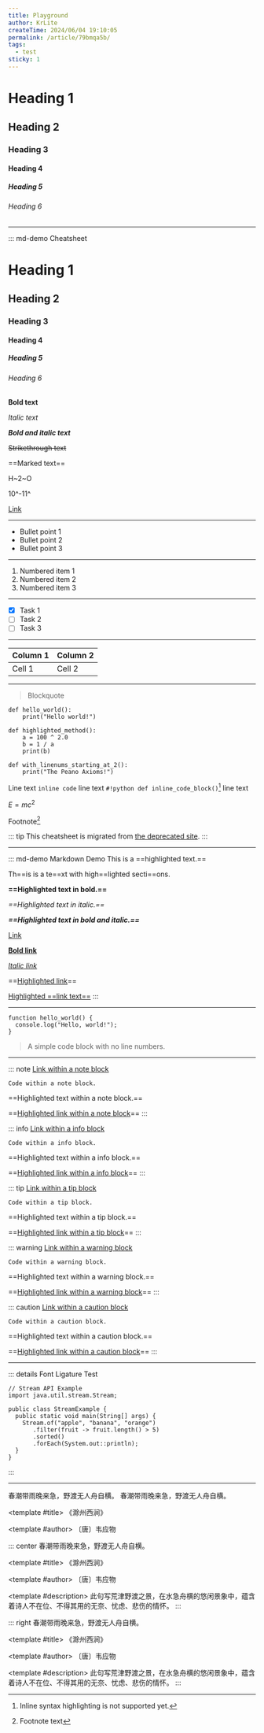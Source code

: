 ```yaml
---
title: Playground
author: KrLite
createTime: 2024/06/04 19:10:05
permalink: /article/79bmqa5b/
tags:
  - test
sticky: 1
---
```


# Heading 1

## Heading 2

### Heading 3

#### Heading 4

##### Heading 5

###### Heading 6

---

::: md-demo Cheatsheet
# Heading 1

## Heading 2

### Heading 3

#### Heading 4

##### Heading 5

###### Heading 6

**Bold text**

_Italic text_

**_Bold and italic text_**

~~Strikethrough text~~

==Marked text==

H~2~O

10^-11^

[Link](https://google.com)

---

- Bullet point 1
- Bullet point 2
- Bullet point 3

---

1. Numbered item 1
2. Numbered item 2
3. Numbered item 3

---

- [x] Task 1
- [ ] Task 2
- [ ] Task 3

---

| Column 1 | Column 2 |
| -------- | -------- |
| Cell 1   | Cell 2   |

---

> Blockquote

```python{4-7}:no-line-numbers
def hello_world():
    print("Hello world!")

def highlighted_method():
	a = 100 ^ 2.0
	b = 1 / a
	print(b)
```

```python:line-numbers=2
def with_linenums_starting_at_2():
	print("The Peano Axioms!")
```

Line text `inline code` line text `#!python def inline_code_block()`[^inline_syntax_highlight] line text

[^inline_syntax_highlight]: Inline syntax highlighting is not supported yet.

$E = mc^2$

Footnote[^footnote]

[^footnote]: Footnote text

::: tip
This cheatsheet is migrated from [the deprecated site](https://github.com/KrLite/BrokenThoughts/blob/main/docs/cheatsheet.md?plain=1).
:::

---

::: md-demo Markdown Demo
This is a ==highlighted text.==

Th==is is a te==xt with high==lighted secti==ons.

**==Highlighted text in bold.==**

_==Highlighted text in italic.==_

_**==Highlighted text in bold and italic.==**_

[Link](https://www.google.com)

**[Bold link](https://www.google.com)**

_[Italic link](https://www.google.com)_

==[Highlighted link](https://www.google.com)==

[Highlighted ==link text==](https://www.google.com)
:::

---

```typescript:no-line-numbers
function hello_world() {
  console.log("Hello, world!");
}
```

> A simple code block with no line numbers.

---

::: note
[Link within a note block](https://www.google.com)

`Code within a note block.`

==Highlighted text within a note block.==

==[Highlighted link within a note block](https://www.google.com)==
:::

::: info
[Link within a info block](https://www.google.com)

`Code within a info block.`

==Highlighted text within a info block.==

==[Highlighted link within a info block](https://www.google.com)==
:::

::: tip
[Link within a tip block](https://www.google.com)

`Code within a tip block.`

==Highlighted text within a tip block.==

==[Highlighted link within a tip block](https://www.google.com)==
:::

::: warning
[Link within a warning block](https://www.google.com)

`Code within a warning block.`

==Highlighted text within a warning block.==

==[Highlighted link within a warning block](https://www.google.com)==
:::

::: caution
[Link within a caution block](https://www.google.com)

`Code within a caution block.`

==Highlighted text within a caution block.==

==[Highlighted link within a caution block](https://www.google.com)==
:::

---

::: details Font Ligature Test

```java:no-line-numbers
// Stream API Example
import java.util.stream.Stream;

public class StreamExample {
  public static void main(String[] args) {
    Stream.of("apple", "banana", "orange")
       .filter(fruit -> fruit.length() > 5)
       .sorted()
       .forEach(System.out::println);
  }
}
```

:::

---

<Classic>
</Classic>

<Classic>
春潮带雨晚来急，野渡无人舟自横。
</Classic>

<Classic link="https://so.gushiwen.cn/mingju/juv_f9df0045bd8d.aspx" authorLink="https://so.gushiwen.cn/authorv_00ea9cc9fdbf.aspx">
春潮带雨晚来急，野渡无人舟自横。

<template #title>
《滁州西涧》
</template>

<template #author>
〔唐〕韦应物
</template>
</Classic>

::: center
<Classic link="https://so.gushiwen.cn/mingju/juv_f9df0045bd8d.aspx" authorLink="https://so.gushiwen.cn/authorv_00ea9cc9fdbf.aspx">
春潮带雨晚来急，野渡无人舟自横。

<template #title>
《滁州西涧》
</template>

<template #author>
〔唐〕韦应物
</template>

<template #description>
此句写荒津野渡之景，在水急舟横的悠闲景象中，蕴含着诗人不在位、不得其用的无奈、忧虑、悲伤的情怀。
</template>
</Classic>
:::

::: right
<Classic link="https://so.gushiwen.cn/mingju/juv_f9df0045bd8d.aspx" authorLink="https://so.gushiwen.cn/authorv_00ea9cc9fdbf.aspx">
春潮带雨晚来急，野渡无人舟自横。

<template #title>
《滁州西涧》
</template>

<template #author>
〔唐〕韦应物
</template>

<template #description>
此句写荒津野渡之景，在水急舟横的悠闲景象中，蕴含着诗人不在位、不得其用的无奈、忧虑、悲伤的情怀。
</template>
</Classic>
:::
